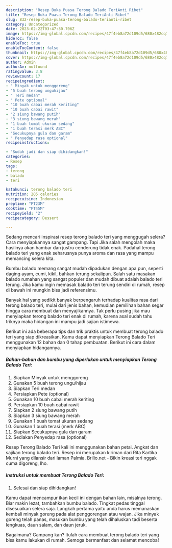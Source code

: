 ```yaml
---
description: "Resep Buka Puasa Terong Balado TeriAnti Ribet"
title: "Resep Buka Puasa Terong Balado TeriAnti Ribet"
slug: 832-resep-buka-puasa-terong-balado-terianti-ribet
category: Uncategorized
date: 2023-02-22T03:47:30.706Z
image: https://img-global.cpcdn.com/recipes/47f4eb8a72d109d5/680x482cq70/terong-balado-teri-foto-resep-utama.jpg
hideToc: false
enableToc: true
enableTocContent: false
thumbnail: https://img-global.cpcdn.com/recipes/47f4eb8a72d109d5/680x482cq70/terong-balado-teri-foto-resep-utama.jpg
cover: https://img-global.cpcdn.com/recipes/47f4eb8a72d109d5/680x482cq70/terong-balado-teri-foto-resep-utama.jpg
author: Admin
authorAv: notfound
ratingvalue: 3.8
reviewcount: 17
recipeingredient:
- " Minyak untuk menggoreng"
- "5 buah terong unguhijau"
- " Teri medan"
- " Pete optional"
- "10 buah cabai merah keriting"
- "10 buah cabai rawit"
- "2 siung bawang putih"
- "3 siung bawang merah"
- "1 buah tomat ukuran sedang"
- "1 buah terasi merk ABC"
- "Secukupnya gula dan garam"
- " Penyedap rasa optional"
recipeinstructions:

- "Sudah jadi dan siap dihidangkan!"
categories:
- Resep
tags:
- terong
- balado
- teri

katakunci: terong balado teri 
nutrition: 205 calories
recipecuisine: Indonesian
preptime: "PT23M"
cooktime: "PT45M"
recipeyield: "2"
recipecategory: Dessert

---
```



Sedang mencari inspirasi resep terong balado teri yang menggugah selera? Cara menyiapkannya sangat gampang. Tapi Jika salah mengolah maka hasilnya akan hambar dan justru cenderung tidak enak. Padahal terong balado teri yang enak seharusnya punya aroma dan rasa yang mampu memancing selera kita.


Bumbu balado memang sangat mudah dipadukan dengan apa pun, seperti daging ayam, cumi, kikil, bahkan terung sekalipun. Salah satu masakan balado rumahan yang sangat populer dan mudah dibuat adalah balado teri terung. Jika kamu ingin memasak balado teri terung sendiri di rumah, resep di bawah ini mungkin bisa jadi referensimu.

Banyak hal yang sedikit banyak berpengaruh terhadap kualitas rasa dari terong balado teri, mulai dari jenis bahan, kemudian pemilihan bahan segar hingga cara membuat dan menyajikannya. Tak perlu pusing jika mau menyiapkan terong balado teri enak di rumah, karena asal sudah tahu triknya maka hidangan ini mampu jadi sajian istimewa.


Berikut ini ada beberapa tips dan trik praktis untuk membuat terong balado teri yang siap dikreasikan. Kamu dapat menyiapkan Terong Balado Teri menggunakan 12 bahan dan 0 tahap pembuatan. Berikut ini cara dalam menyiapkan hidangannya.

<!--inarticleads1-->

##### Bahan-bahan dan bumbu yang diperlukan untuk menyiapkan Terong Balado Teri:

1. Siapkan  Minyak untuk menggoreng
1. Gunakan 5 buah terong ungu/hijau
1. Siapkan  Teri medan
1. Persiapkan  Pete (optional)
1. Gunakan 10 buah cabai merah keriting
1. Persiapkan 10 buah cabai rawit
1. Siapkan 2 siung bawang putih
1. Siapkan 3 siung bawang merah
1. Gunakan 1 buah tomat ukuran sedang
1. Gunakan 1 buah terasi (merk ABC)
1. Siapkan Secukupnya gula dan garam
1. Sediakan  Penyedap rasa (optional)


Resep Terong Balado Teri kali ini menggunakan bahan petai. Angkat dan sajikan terong balado teri. Resep ini merupakan kiriman dari Rita Kartika Murni yang dilansir dari laman Palmia. Brilio.net - Bikin kreasi teri nggak cuma digoreng, lho. 

<!--inarticleads2-->

##### Instruksi untuk membuat Terong Balado Teri:


1. Selesai dan siap dihidangkan!

Kamu dapat mencampur ikan kecil ini dengan bahan lain, misalnya terong. Biar makin lezat, tambahkan bumbu balado. Tingkat pedas tinggal disesuaikan selera saja. Langkah pertama yaitu anda harus memanaskan kembali minyak goreng pada alat penggorengan atau wajan. Jika minyak goreng telah panas, masukan bumbu yang telah dihaluskan tadi beserta lengkuas, daun salam, dan daun jeruk. 

Bagaimana? Gampang kan? Itulah cara membuat terong balado teri yang bisa kamu lakukan di rumah. Semoga bermanfaat dan selamat mencoba!
